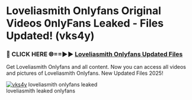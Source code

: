 # Loveliasmith Onlyfans Original Videos 0nlyFans Leaked - Files Updated! (vks4y)

<h3>🔴 CLICK HERE 🌐==►► <a href="https://tinyurl.com/2jnfzry5" rel="nofollow">Loveliasmith Onlyfans Updated Files</a></h3>

Get Loveliasmith Onlyfans and all content. Now you can access all videos and pictures of Loveliasmith Onlyfans. New Updated Files 2025!

[![vks4y](https://i.imgur.com/GyGTBgg.gif)](https://tinyurl.com/2jnfzry5)
loveliasmith onlyfans leaked<br>
loveliasmith leaked onlyfans